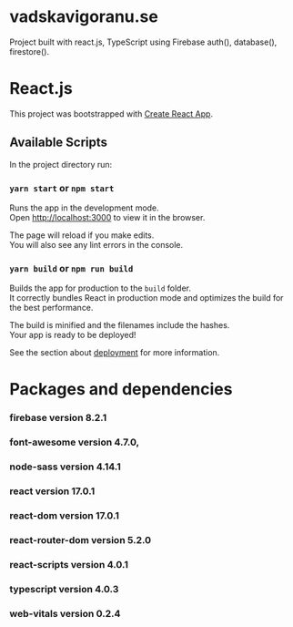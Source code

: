 # vadskavigoranu.se

Project built with react.js, TypeScript using Firebase auth(), database(), firestore().

# React.js

This project was bootstrapped with [Create React App](https://github.com/facebook/create-react-app).

## Available Scripts

In the project directory run:

### `yarn start` or `npm start`

Runs the app in the development mode.\
Open [http://localhost:3000](http://localhost:3000) to view it in the browser.

The page will reload if you make edits.\
You will also see any lint errors in the console.

### `yarn build` or `npm run build`

Builds the app for production to the `build` folder.\
It correctly bundles React in production mode and optimizes the build for the best performance.

The build is minified and the filenames include the hashes.\
Your app is ready to be deployed!

See the section about [deployment](https://facebook.github.io/create-react-app/docs/deployment) for more information.

# Packages and dependencies

### firebase version 8.2.1

### font-awesome version 4.7.0,

### node-sass version 4.14.1

### react version 17.0.1

### react-dom version 17.0.1

### react-router-dom version 5.2.0

### react-scripts version 4.0.1

### typescript version 4.0.3

### web-vitals version 0.2.4
